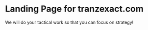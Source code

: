 # Landing Page for tranzexact.com

We will do your tactical work so that you can focus on strategy!
